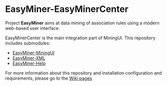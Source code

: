 # EasyMiner-EasyMinerCenter

Project **EasyMiner** aims at data mining of association rules using a modern web-based user interface. 

EasyMinerCenter is the main integration part of MiningUI. This repository includes submodules:
* [EasyMiner-MiningUI](https://github.com/KIZI/EasyMiner-MiningUI)
* [EasyMiner-XML](https://github.com/KIZI/EasyMiner-XML)
* [EasyMiner-Help](https://github.com/KIZI/EasyMiner-Help)

For more information about this repository and installation configuration and requirements, please go to the [Wiki pages](https://github.com/KIZI/EasyMiner-EasyMinerCenter/wiki)
